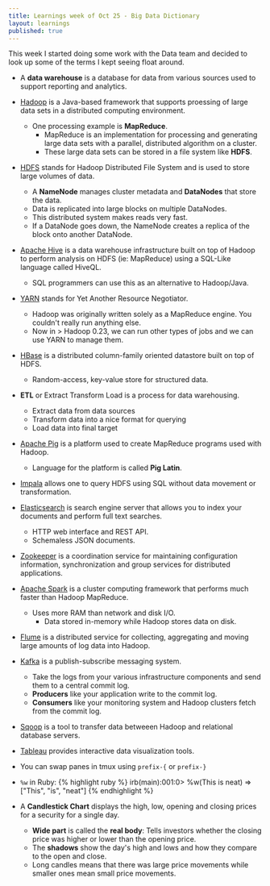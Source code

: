 ```yaml
---
title: Learnings week of Oct 25 - Big Data Dictionary
layout: learnings
published: true
---
```

This week I started doing some work with the Data team and decided to look up some of the terms I kept seeing float around. 

* A **data warehouse** is a database for data from various sources used to support reporting and analytics.

* [Hadoop](https://hadoop.apache.org/) is a Java-based framework that supports proessing of large data sets in a distributed computing environment.
    * One processing example is **MapReduce**.
      * MapReduce is an implementation for processing and generating large data sets with a parallel, distributed algorithm on a cluster.
      * These large data sets can be stored in a file system like **HDFS**.

* [HDFS](http://hortonworks.com/hadoop/hdfs/) stands for Hadoop Distributed File System and is used to store large volumes of data.
  * A **NameNode** manages cluster metadata and **DataNodes** that store the data.
  * Data is replicated into large blocks on multiple DataNodes.
  * This distributed system makes reads very fast.
  * If a DataNode goes down, the NameNode creates a replica of the block onto another DataNode.

* [Apache Hive](https://hive.apache.org/) is a data warehouse infrastructure built on top of Hadoop to perform analysis on HDFS (ie: MapReduce) using a SQL-Like language called HiveQL.
  * SQL programmers can use this as an alternative to Hadoop/Java.

* [YARN](https://hadoop.apache.org/docs/current/hadoop-yarn/hadoop-yarn-site/YARN.html) stands for Yet Another Resource Negotiator.
  * Hadoop was originally written solely as a MapReduce engine. You couldn't really run anything else.
  * Now in > Hadoop 0.23, we can run other types of jobs and we can use YARN to manage them.

* [HBase](https://hbase.apache.org/) is a distributed column-family oriented datastore built on top of HDFS.
  * Random-access, key-value store for structured data.

* **ETL** or Extract Transform Load is a process for data warehousing.
  * Extract data from data sources
  * Transform data into a nice format for querying
  * Load data into final target

* [Apache Pig](https://pig.apache.org/) is a platform used to create MapReduce programs used with Hadoop.
  * Language for the platform is called **Pig Latin**.

* [Impala](http://impala.io/) allows one to query HDFS using SQL without data movement or transformation.


* [Elasticsearch](https://www.elastic.co/) is search engine server that allows you to index your documents and perform full text searches.
  * HTTP web interface and REST API.
  * Schemaless JSON documents.

* [Zookeeper](http://zookeeper.apache.org/) is a coordination service for maintaining configuration information, synchronization and group services for distributed applications.

* [Apache Spark](http://spark.apache.org/) is a cluster computing framework that performs much faster than Hadoop MapReduce.
  * Uses more RAM than network and disk I/O.
    * Data stored in-memory while Hadoop stores data on disk.

* [Flume](https://flume.apache.org/) is a distributed service for collecting, aggregating and moving large amounts of
  log data into Hadoop.

* [Kafka](http://kafka.apache.org/) is a publish-subscribe messaging system.
  * Take the logs from your various infrastructure components and send them to a central commit log.
  * **Producers** like your application write to the commit log.
  * **Consumers** like your monitoring system and Hadoop clusters fetch from the commit log.

* [Sqoop](http://sqoop.apache.org/) is a tool to transfer data betweeen Hadoop and relational database servers.

* [Tableau](http://www.tableau.com/) provides interactive data visualization tools.

* You can swap panes in tmux using `prefix-{` or `prefix-}`

* `%w` in Ruby:
{% highlight ruby %}
irb(main):001:0> %w(This is neat)
=> ["This", "is", "neat"]
{% endhighlight %}

* A **Candlestick Chart** displays the high, low, opening and closing prices for a security for a single day.
  * **Wide part** is called the **real body**: Tells investors whether the closing price was higher or lower than the opening price.
  * The **shadows** show the day's high and lows and how they compare to the open and close.
  * Long candles means that there was large price movements while smaller ones mean small price movements.
